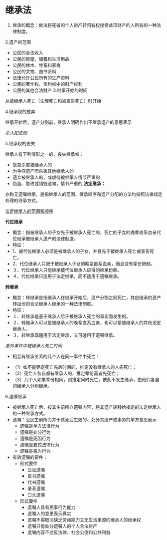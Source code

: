 # 继承法
1. 继承的概念：依法将死者的个人财产转归有权接受此项财产的人所有的一种法律制度。

2.遗产的范围
 + 公民的合法收入
 + 公民的房屋、储蓄和生活用品
 + 公民的林木、牲畜和家禽
 + 公民的文物、图书资料
 + 法律允许公民所有的生产资料
 + 公民的著作权、专利权中的财产权利
 + 公民的其他合法财产
3.继承开始的时间
     
 从被继承人死亡（生理死亡和被宣告死亡）时开始

4.继承权的放弃
      
  继承开始后，遗产分割前，继承人明确作出不继承遗产的意思表示
      
  *杀人犯法则*
    
5.继承权的丧失

   继承人有下列情形之一的，丧失继承权：
   + 故意杀害被继承人的
   + 为争夺遗产而杀害其他继承人的
   + 遗弃被继承人的，或虐待被继承人情节严重的
   + 伪造、篡改或销毁遗嘱，情节严重的
**法定继承：**

亦称无遗嘱继承，是指继承人的范围、继承顺序和遗产分配的方法均按照法律规定处理的继承方式。

[法定继承人的范围和顺序](https://github.com/SKIM937000/Virtue-Course/blob/master/%E7%BB%A7%E6%89%BF%E6%B3%95%E6%B3%95%E5%AE%9A%E7%BB%A7%E6%89%BF%E9%A1%BA%E5%BA%8F.png)

**代位继承**
  - 概念：指被继承人的子女先于被继承人死亡的，死亡的子女的晚辈直系血亲代位继承被继承人遗产的法律制度。
  - 特征：
- 1、被代位继承人必须是被继承人的子女，并且先于被继承人死亡或宣告死亡。
- 2、代位继承人只限于被继承人子女的晚辈直系血亲，而且没有辈份限制。
- ３、代位继承人只能继承被代位继承人应得的继承份额。
- ４、代位继承只适用于法定继承，而不适用于遗嘱继承。

**转继承**
  - 概念：转继承是指继承人在继承开始后，遗产分割之前死亡，其应继承的遗产转由他的合法继承人继承的一种法律制度。
  - 特征：
- １、转继承是基于继承人后于被继承人死亡的事实而发生的。
- ２、转继承人可以是被继承人的晚辈直系血亲，也可以是被继承人的其他法定继承人。
- ３、转继承既适用于法定继承，又可适用于遗嘱继承。

*意外事件中被继承人死亡时间*

  + 相互有继承关系的几个人在同一事件中死亡：
- （1）如不能确定死亡先后时间的，推定没有继承人的人先死亡；
- （2）死亡人各自都有继承人的，推定辈份高者先死亡；
- （3）几个人如果辈份相同，则推定同时死亡，彼此不发生继承，由他们各自的继承人分别继承。

6.遗嘱继承
 * 被继承人死亡后，按其生前所立遗嘱内容，将其遗产转移给指定的法定继承人的一种继承方式。
 * 遗嘱：公民生前所为并于其死后生效的、处分其遗产或事务的单方意思表示
   + 遗嘱是单方法律行为
   + 遗嘱是处分行为
   + 遗嘱是死因行为
   + 遗嘱是要式法律行为
   + 遗嘱是亲为行为
 * 有效遗嘱的要件：
   + 形式要件
     - 公证遗嘱
     - 自书遗嘱
     - 代书遗嘱
     - 录音遗嘱
     - 口头遗嘱  
   + 形式要件
     - 遗嘱人具有民事行为能力
     - 遗嘱人的意思表示真实
     - 遗嘱不得取消缺乏劳动能力又无生活来源的继承人的继承权
     - 遗嘱只能处分遗嘱人的个人合法财产
     - 遗嘱内容不违反法律、社会公德和公共利益


